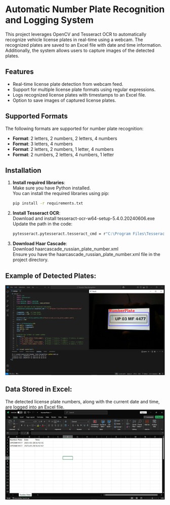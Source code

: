 # Automatic Number Plate Recognition and Logging System

This project leverages OpenCV and Tesseract OCR to automatically recognize vehicle license plates in real-time using a webcam. The recognized plates are saved to an Excel file with date and time information. Additionally, the system allows users to capture images of the detected plates.

## Features
- Real-time license plate detection from webcam feed.
- Support for multiple license plate formats using regular expressions.
- Logs recognized license plates with timestamps to an Excel file.
- Option to save images of captured license plates.

## Supported Formats
The following formats are supported for number plate recognition:

- **Format**: 2 letters, 2 numbers, 2 letters, 4 numbers
- **Format**: 3 letters, 4 numbers
- **Format**: 2 letters, 2 numbers, 1 letter, 4 numbers
- **Format**: 2 numbers, 2 letters, 4 numbers, 1 letter

## Installation

1. **Install required libraries**:\
    Make sure you have Python installed.\
    You can install the required libraries using pip:
    ```bash
    pip install -r requirements.txt
    ```
2.  **Install Tesseract OCR**:\
    Download and install tesseract-ocr-w64-setup-5.4.0.20240606.exe\
    Update the path in the code:
    ```bash
    pytesseract.pytesseract.tesseract_cmd = r"C:\Program Files\Tesseract-OCR\tesseract.exe"
    ```
3. **Download Haar Cascade**:\
    Download haarcascade_russian_plate_number.xml\
    Ensure you have the haarcascade_russian_plate_number.xml file in the project directory.

## Example of Detected Plates:
![Example of Detected Plates](https://github.com/h4kr7/Automatic_Number_Plate_Recognition_and_Logging_System/blob/main/Images/image1.png)
## Data Stored in Excel:
The detected license plate numbers, along with the current date and time, are logged into an Excel file.
![Data Stored in Excel](https://github.com/h4kr7/Automatic_Number_Plate_Recognition_and_Logging_System/blob/main/Images/image2.png)